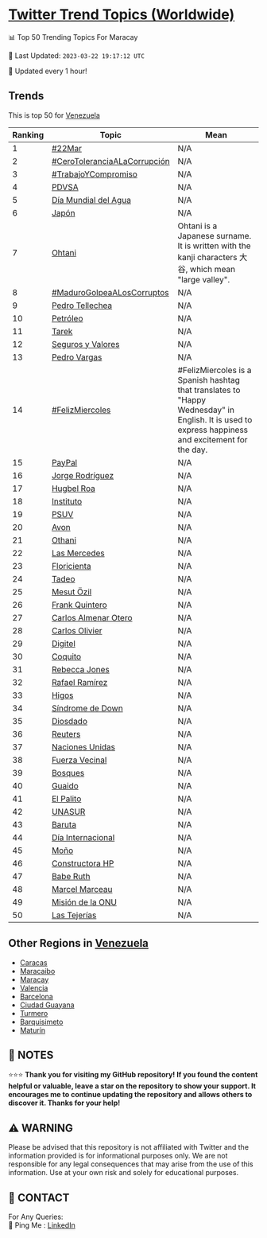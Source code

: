 [Twitter Trend Topics (Worldwide)](https://github.com/ErcinDedeoglu/Twitter-Trend-Topics)
==========


📊 Top 50 Trending Topics For Maracay

📆 Last Updated: `2023-03-22 19:17:12 UTC`

🔧 Updated every 1 hour!


## Trends

This is top 50 for [Venezuela](</Venezuela>)

| Ranking | Topic | Mean |
| ------- | ------------ | ------------ |
| 1 | [#22Mar](http://twitter.com/search?q=%2322Mar) | N/A |
| 2 | [#CeroToleranciaALaCorrupción](http://twitter.com/search?q=%23CeroToleranciaALaCorrupci%c3%b3n) | N/A |
| 3 | [#TrabajoYCompromiso](http://twitter.com/search?q=%23TrabajoYCompromiso) | N/A |
| 4 | [PDVSA](http://twitter.com/search?q=PDVSA) | N/A |
| 5 | [Día Mundial del Agua](http://twitter.com/search?q=D%c3%ada+Mundial+del+Agua) | N/A |
| 6 | [Japón](http://twitter.com/search?q=Jap%c3%b3n) | N/A |
| 7 | [Ohtani](http://twitter.com/search?q=Ohtani) | Ohtani is a Japanese surname. It is written with the kanji characters 大谷, which mean "large valley". |
| 8 | [#MaduroGolpeaALosCorruptos](http://twitter.com/search?q=%23MaduroGolpeaALosCorruptos) | N/A |
| 9 | [Pedro Tellechea](http://twitter.com/search?q=Pedro+Tellechea) | N/A |
| 10 | [Petróleo](http://twitter.com/search?q=Petr%c3%b3leo) | N/A |
| 11 | [Tarek](http://twitter.com/search?q=Tarek) | N/A |
| 12 | [Seguros y Valores](http://twitter.com/search?q=Seguros+y+Valores) | N/A |
| 13 | [Pedro Vargas](http://twitter.com/search?q=Pedro+Vargas) | N/A |
| 14 | [#FelizMiercoles](http://twitter.com/search?q=%23FelizMiercoles) | #FelizMiercoles is a Spanish hashtag that translates to "Happy Wednesday" in English. It is used to express happiness and excitement for the day. |
| 15 | [PayPal](http://twitter.com/search?q=PayPal) | N/A |
| 16 | [Jorge Rodríguez](http://twitter.com/search?q=Jorge+Rodr%c3%adguez) | N/A |
| 17 | [Hugbel Roa](http://twitter.com/search?q=Hugbel+Roa) | N/A |
| 18 | [Instituto](http://twitter.com/search?q=Instituto) | N/A |
| 19 | [PSUV](http://twitter.com/search?q=PSUV) | N/A |
| 20 | [Avon](http://twitter.com/search?q=Avon) | N/A |
| 21 | [Othani](http://twitter.com/search?q=Othani) | N/A |
| 22 | [Las Mercedes](http://twitter.com/search?q=Las+Mercedes) | N/A |
| 23 | [Floricienta](http://twitter.com/search?q=Floricienta) | N/A |
| 24 | [Tadeo](http://twitter.com/search?q=Tadeo) | N/A |
| 25 | [Mesut Özil](http://twitter.com/search?q=Mesut+%c3%96zil) | N/A |
| 26 | [Frank Quintero](http://twitter.com/search?q=Frank+Quintero) | N/A |
| 27 | [Carlos Almenar Otero](http://twitter.com/search?q=Carlos+Almenar+Otero) | N/A |
| 28 | [Carlos Olivier](http://twitter.com/search?q=Carlos+Olivier) | N/A |
| 29 | [Digitel](http://twitter.com/search?q=Digitel) | N/A |
| 30 | [Coquito](http://twitter.com/search?q=Coquito) | N/A |
| 31 | [Rebecca Jones](http://twitter.com/search?q=Rebecca+Jones) | N/A |
| 32 | [Rafael Ramírez](http://twitter.com/search?q=Rafael+Ram%c3%adrez) | N/A |
| 33 | [Higos](http://twitter.com/search?q=Higos) | N/A |
| 34 | [Síndrome de Down](http://twitter.com/search?q=S%c3%adndrome+de+Down) | N/A |
| 35 | [Diosdado](http://twitter.com/search?q=Diosdado) | N/A |
| 36 | [Reuters](http://twitter.com/search?q=Reuters) | N/A |
| 37 | [Naciones Unidas](http://twitter.com/search?q=Naciones+Unidas) | N/A |
| 38 | [Fuerza Vecinal](http://twitter.com/search?q=Fuerza+Vecinal) | N/A |
| 39 | [Bosques](http://twitter.com/search?q=Bosques) | N/A |
| 40 | [Guaido](http://twitter.com/search?q=Guaido) | N/A |
| 41 | [El Palito](http://twitter.com/search?q=El+Palito) | N/A |
| 42 | [UNASUR](http://twitter.com/search?q=UNASUR) | N/A |
| 43 | [Baruta](http://twitter.com/search?q=Baruta) | N/A |
| 44 | [Día Internacional](http://twitter.com/search?q=D%c3%ada+Internacional) | N/A |
| 45 | [Moño](http://twitter.com/search?q=Mo%c3%b1o) | N/A |
| 46 | [Constructora HP](http://twitter.com/search?q=Constructora+HP) | N/A |
| 47 | [Babe Ruth](http://twitter.com/search?q=Babe+Ruth) | N/A |
| 48 | [Marcel Marceau](http://twitter.com/search?q=Marcel+Marceau) | N/A |
| 49 | [Misión de la ONU](http://twitter.com/search?q=Misi%c3%b3n+de+la+ONU) | N/A |
| 50 | [Las Tejerías](http://twitter.com/search?q=Las+Tejer%c3%adas) | N/A |



## Other Regions in [Venezuela](</Venezuela>)

* [Caracas](</Venezuela/Caracas.md>)
* [Maracaibo](</Venezuela/Maracaibo.md>)
* [Maracay](</Venezuela/Maracay.md>)
* [Valencia](</Venezuela/Valencia.md>)
* [Barcelona](</Venezuela/Barcelona.md>)
* [Ciudad Guayana](</Venezuela/Ciudad Guayana.md>)
* [Turmero](</Venezuela/Turmero.md>)
* [Barquisimeto](</Venezuela/Barquisimeto.md>)
* [Maturín](</Venezuela/Maturín.md>)



## 📝 NOTES

⭐⭐⭐ **Thank you for visiting my GitHub repository! If you found the content helpful or valuable, leave a star on the repository to show your support. It encourages me to continue updating the repository and allows others to discover it. Thanks for your help!**


## ⚠️ WARNING

Please be advised that this repository is not affiliated with Twitter and the information provided is for informational purposes only. We are not responsible for any legal consequences that may arise from the use of this information. Use at your own risk and solely for educational purposes.


## 📨 CONTACT

 For Any Queries:  
            🏓 Ping Me : [LinkedIn](https://www.linkedin.com/in/ercindedeoglu/)
